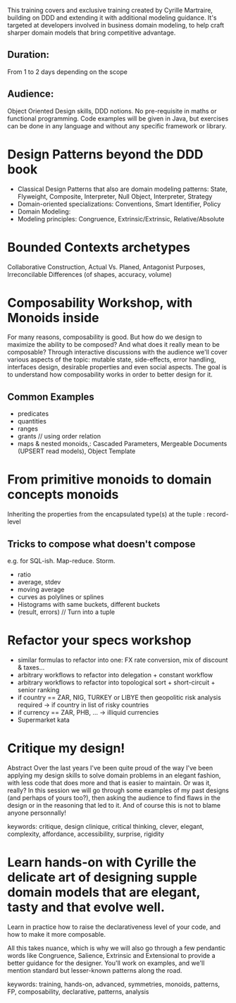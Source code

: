
This training covers and exclusive training created by Cyrille Martraire, building on DDD and extending it with additional modeling guidance. It's targeted at developers involved in business domain modeling, to help craft sharper domain models that bring competitive advantage.

## Duration: 

From 1 to 2 days depending on the scope

## Audience: 

Object Oriented Design skills, DDD notions. No pre-requisite in maths or functional programming. Code examples will be given in Java, but exercises can be done in any language and without any specific framework or library.

# Design Patterns beyond the DDD book

- Classical Design Patterns that also are domain modeling patterns: State, Flyweight, Composite, Interpreter, Null Object, Interpreter, Strategy
- Domain-oriented specializations: Conventions, Smart Identifier, Policy
- Domain Modeling: 
- Modeling principles: Congruence, Extrinsic/Extrinsic, Relative/Absolute 

# Bounded Contexts archetypes

Collaborative Construction, Actual Vs. Planed, Antagonist Purposes, Irreconcilable Differences (of shapes, accuracy, volume)

# Composability Workshop, with Monoids inside

For many reasons, composability is good. But how do we design to maximize the ability to be composed? And what does it really mean to be composable?
Through interactive discussions with the audience we'll cover various aspects of the topic: mutable state, side-effects, error handling, interfaces design, desirable properties and even social aspects. The goal is to understand how composability works in order to better design for it.


## Common Examples

- predicates
- quantities
- ranges
- grants // using order relation
- maps & nested monoids,: Cascaded Parameters, Mergeable Documents (UPSERT read models), Object Template

# From primitive monoids to domain concepts monoids

Inheriting the properties from the encapsulated type(s) at the tuple : record-level 

## Tricks to compose what doesn't compose 

e.g. for SQL-ish. Map-reduce. Storm. 

- ratio 
- average, stdev
- moving average
- curves as polylines or splines
- Histograms with same buckets, different buckets
- (result, errors) // Turn into a tuple

# Refactor your specs workshop

- similar formulas to refactor into one: FX rate conversion, mix of discount & taxes...
- arbitrary workflows to refactor into delegation + constant workflow
- arbitrary workflows to refactor into topological sort + short-circuit + senior ranking
- if country == ZAR, NIG, TURKEY or LIBYE then geopolitic risk analysis required -> if country in list of risky countries
- if currency == ZAR, PHB, … -> illiquid currencies 
- Supermarket kata

# Critique my design!

Abstract
Over the last years I've been quite proud of the way I've been applying my design skills to solve domain problems in an elegant fashion, with less code that does more and that is easier to maintain. Or was it, really?
In this session we will go through some examples of my past designs (and perhaps of yours too?), then asking the audience to find flaws in the design or in the reasoning that led to it. And of course this is not to blame anyone personnally!

keywords: critique, design clinique, critical thinking, clever, elegant, complexity, affordance, accessibility, surprise, rigidity

# Learn hands-on with Cyrille the delicate art of designing supple domain models that are elegant, tasty and that evolve well.
Learn in practice how to raise the declarativeness level of your code, and how to make it more composable.

All this takes nuance, which is why we will also go through a few pendantic words like Congruence, Salience, Extrinsic and Extensional to provide a better guidance for the designer. You'll work on examples, and we'll mention standard but lesser-known patterns along the road.

keywords: training, hands-on, advanced, symmetries, monoids, patterns, FP, composability, declarative, patterns, analysis
